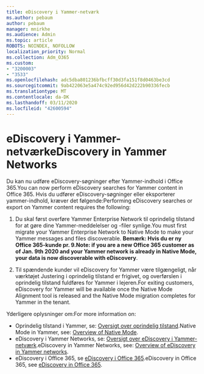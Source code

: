 ```yaml
---
title: eDiscovery i Yammer-netværk
ms.author: pebaum
author: pebaum
manager: mnirkhe
ms.audience: Admin
ms.topic: article
ROBOTS: NOINDEX, NOFOLLOW
localization_priority: Normal
ms.collection: Adm_O365
ms.custom:
- "3200003"
- "3533"
ms.openlocfilehash: adc5dba801236bfbcff30d3fa151f8d0463be3cd
ms.sourcegitcommit: 9ab422063e5a474c92ed956d42d222b90336fecb
ms.translationtype: MT
ms.contentlocale: da-DK
ms.lasthandoff: 03/11/2020
ms.locfileid: "42600594"
---
```

# <a name="ediscovery-in-yammer-networks"></a><span data-ttu-id="677f7-102">eDiscovery i Yammer-netværk</span><span class="sxs-lookup"><span data-stu-id="677f7-102">eDiscovery in Yammer Networks</span></span>

<span data-ttu-id="677f7-103">Du kan nu udføre eDiscovery-søgninger efter Yammer-indhold i Office 365.</span><span class="sxs-lookup"><span data-stu-id="677f7-103">You can now perform eDiscovery searches for Yammer content in Office 365.</span></span>  <span data-ttu-id="677f7-104">Hvis du udfører eDiscovery-søgninger eller eksporterer yammer-indhold, kræver det følgende:</span><span class="sxs-lookup"><span data-stu-id="677f7-104">Performing eDiscovery searches or export on Yammer content requires the following:</span></span>

1. <span data-ttu-id="677f7-105">Du skal først overføre Yammer Enterprise Network til oprindelig tilstand for at gøre dine Yammer-meddelelser og -filer synlige.</span><span class="sxs-lookup"><span data-stu-id="677f7-105">You must first migrate your Yammer Enterprise Network to Native Mode to make your Yammer messages and files discoverable.</span></span> <span data-ttu-id="677f7-106">**Bemærk: Hvis du er ny Office 365-kunde pr. 9.**</span><span class="sxs-lookup"><span data-stu-id="677f7-106">**Note: if you are a new Office 365 customer as of Jan. 9th 2020 and your Yammer network is already in Native Mode, your data is now discoverable with eDiscovery**.</span></span>

2. <span data-ttu-id="677f7-107">Til spændende kunder vil eDiscovery for Yammer være tilgængeligt, når værktøjet Justering i oprindelig tilstand er frigivet, og overførslen i oprindelig tilstand fuldføres for Yammer i lejeren.</span><span class="sxs-lookup"><span data-stu-id="677f7-107">For exiting customers, eDiscovery for Yammer will be available once the Native Mode Alignment tool is released and the Native Mode migration completes for Yammer in the tenant.</span></span>

<span data-ttu-id="677f7-108">Yderligere oplysninger om:</span><span class="sxs-lookup"><span data-stu-id="677f7-108">For more information on:</span></span>

- <span data-ttu-id="677f7-109">Oprindelig tilstand i Yammer, se: [Oversigt over oprindelig tilstand](https://docs.microsoft.com/yammer/configure-your-yammer-network/overview-native-mode).</span><span class="sxs-lookup"><span data-stu-id="677f7-109">Native Mode in Yammer, see: [Overview of Native Mode](https://docs.microsoft.com/yammer/configure-your-yammer-network/overview-native-mode).</span></span>
- <span data-ttu-id="677f7-110">eDiscovery i Yammer Networks, se: [Oversigt over eDiscovery i Yammer-netværk](https://docs.microsoft.com/yammer/manage-security-and-compliance/overview-of-ediscovery).</span><span class="sxs-lookup"><span data-stu-id="677f7-110">eDiscovery in Yammer Networks, see: [Overview of eDiscovery in Yammer networks](https://docs.microsoft.com/yammer/manage-security-and-compliance/overview-of-ediscovery).</span></span>
- <span data-ttu-id="677f7-111">eDiscovery i Office 365, se [eDiscovery i Office 365](https://docs.microsoft.com/microsoft-365/compliance/ediscovery).</span><span class="sxs-lookup"><span data-stu-id="677f7-111">eDiscovery in Office 365, see [eDiscovery in Office 365](https://docs.microsoft.com/microsoft-365/compliance/ediscovery).</span></span>
